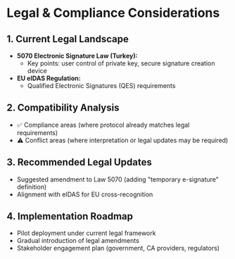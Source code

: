 # Legal & Compliance Considerations

## 1. Current Legal Landscape

- **5070 Electronic Signature Law (Turkey):**
  - Key points: user control of private key, secure signature creation device
- **EU eIDAS Regulation:**
  - Qualified Electronic Signatures (QES) requirements

## 2. Compatibility Analysis

- ✅ Compliance areas (where protocol already matches legal requirements)
- ⚠️ Conflict areas (where interpretation or legal updates may be required)

## 3. Recommended Legal Updates

- Suggested amendment to Law 5070 (adding "temporary e-signature" definition)
- Alignment with eIDAS for EU cross-recognition

## 4. Implementation Roadmap

- Pilot deployment under current legal framework
- Gradual introduction of legal amendments
- Stakeholder engagement plan (government, CA providers, regulators)
